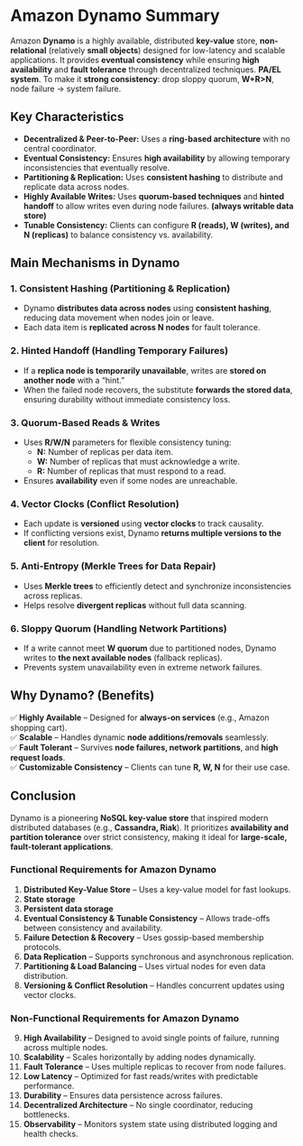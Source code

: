 # **Amazon Dynamo Summary**

Amazon **Dynamo** is a highly available, distributed **key-value** store, **non-relational** (relatively **small objects**) designed for low-latency and scalable applications. It provides **eventual consistency** while ensuring **high availability** and **fault tolerance** through decentralized techniques. **PA/EL system**. To make it **strong consistency**: drop sloppy quorum, **W+R>N**, node failure -> system failure.

## **Key Characteristics**

- **Decentralized & Peer-to-Peer:** Uses a **ring-based architecture** with no central coordinator.
- **Eventual Consistency:** Ensures **high availability** by allowing temporary inconsistencies that eventually resolve.
- **Partitioning & Replication:** Uses **consistent hashing** to distribute and replicate data across nodes.
- **Highly Available Writes:** Uses **quorum-based techniques** and **hinted handoff** to allow writes even during node failures. **(always writable data store)**
- **Tunable Consistency:** Clients can configure **R (reads), W (writes), and N (replicas)** to balance consistency vs. availability.

## **Main Mechanisms in Dynamo**

### **1. Consistent Hashing (Partitioning & Replication)**

- Dynamo **distributes data across nodes** using **consistent hashing**, reducing data movement when nodes join or leave.
- Each data item is **replicated across N nodes** for fault tolerance.

### **2. Hinted Handoff (Handling Temporary Failures)**

- If a **replica node is temporarily unavailable**, writes are **stored on another node** with a “hint.”
- When the failed node recovers, the substitute **forwards the stored data**, ensuring durability without immediate consistency loss.

### **3. Quorum-Based Reads & Writes**

- Uses **R/W/N** parameters for flexible consistency tuning:
  - **N:** Number of replicas per data item.
  - **W:** Number of replicas that must acknowledge a write.
  - **R:** Number of replicas that must respond to a read.
- Ensures **availability** even if some nodes are unreachable.

### **4. Vector Clocks (Conflict Resolution)**

- Each update is **versioned** using **vector clocks** to track causality.
- If conflicting versions exist, Dynamo **returns multiple versions to the client** for resolution.

### **5. Anti-Entropy (Merkle Trees for Data Repair)**

- Uses **Merkle trees** to efficiently detect and synchronize inconsistencies across replicas.
- Helps resolve **divergent replicas** without full data scanning.

### **6. Sloppy Quorum (Handling Network Partitions)**

- If a write cannot meet **W quorum** due to partitioned nodes, Dynamo writes to **the next available nodes** (fallback replicas).
- Prevents system unavailability even in extreme network failures.

## **Why Dynamo? (Benefits)**

✅ **Highly Available** – Designed for **always-on services** (e.g., Amazon shopping cart).  
✅ **Scalable** – Handles dynamic **node additions/removals** seamlessly.  
✅ **Fault Tolerant** – Survives **node failures, network partitions**, and **high request loads**.  
✅ **Customizable Consistency** – Clients can tune **R, W, N** for their use case.

## **Conclusion**

Dynamo is a pioneering **NoSQL key-value store** that inspired modern distributed databases (e.g., **Cassandra, Riak**). It prioritizes **availability and partition tolerance** over strict consistency, making it ideal for **large-scale, fault-tolerant applications**.

### **Functional Requirements for Amazon Dynamo**

1. **Distributed Key-Value Store** – Uses a key-value model for fast lookups.
2. **State storage**
3. **Persistent data storage**
4. **Eventual Consistency & Tunable Consistency** – Allows trade-offs between consistency and availability.
5. **Failure Detection & Recovery** – Uses gossip-based membership protocols.
6. **Data Replication** – Supports synchronous and asynchronous replication.
7. **Partitioning & Load Balancing** – Uses virtual nodes for even data distribution.
8. **Versioning & Conflict Resolution** – Handles concurrent updates using vector clocks.

### **Non-Functional Requirements for Amazon Dynamo**

9. **High Availability** – Designed to avoid single points of failure, running across multiple nodes.
10. **Scalability** – Scales horizontally by adding nodes dynamically.
11. **Fault Tolerance** – Uses multiple replicas to recover from node failures.
12. **Low Latency** – Optimized for fast reads/writes with predictable performance.
13. **Durability** – Ensures data persistence across failures.
14. **Decentralized Architecture** – No single coordinator, reducing bottlenecks.
15. **Observability** – Monitors system state using distributed logging and health checks.
